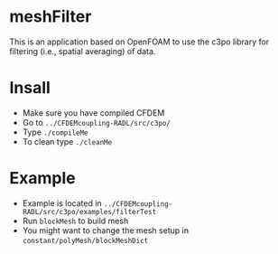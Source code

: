 meshFilter
================

This is an application based on OpenFOAM to use the c3po library for filtering (i.e., spatial averaging) of data.

Insall
==========
- Make sure you have compiled CFDEM
- Go to `../CFDEMcoupling-RADL/src/c3po/`
- Type `./compileMe`
- To clean type `./cleanMe`


Example
========
- Example is located in `../CFDEMcoupling-RADL/src/c3po/examples/filterTest`
- Run `blockMesh` to build mesh
- You might want to change the mesh setup in `constant/polyMesh/blockMeshDict`
